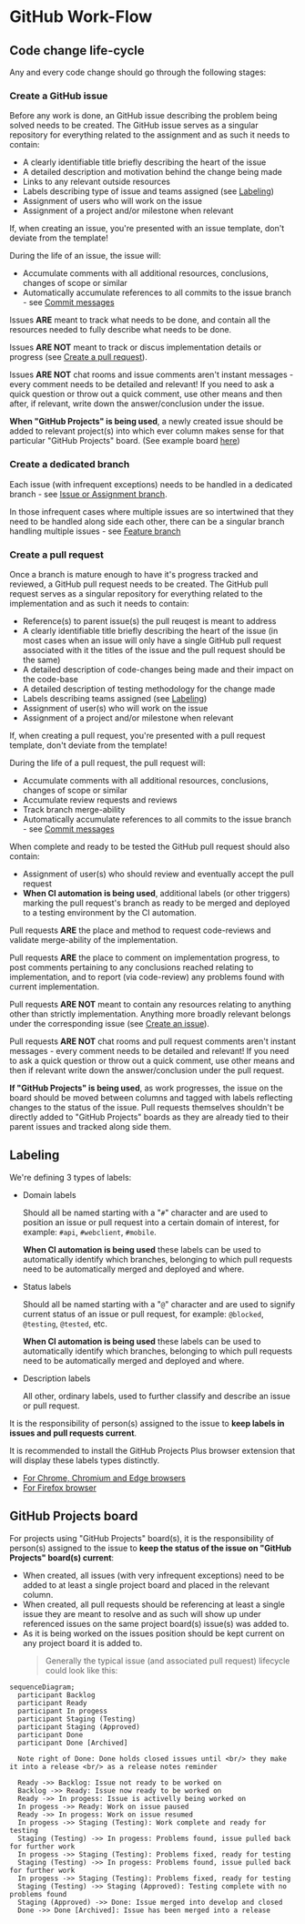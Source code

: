 # GitHub Work-Flow

## Code change life-cycle

Any and every code change should go through the following stages:

### Create a GitHub issue

Before any work is done, an GitHub issue describing the problem being solved needs to be created. The GitHub issue serves as a singular repository for everything related to the assignment and as such it needs to contain:

- A clearly identifiable title briefly describing the heart of the issue
- A detailed description and motivation behind the change being made
- Links to any relevant outside resources
- Labels describing type of issue and teams assigned (see [Labeling](#labeling))
- Assignment of users who will work on the issue
- Assignment of a project and/or milestone when relevant

If, when creating an issue, you're presented with an issue template, don't deviate from the template!

During the life of an issue, the issue will:

- Accumulate comments with all additional resources, conclusions, changes of scope or similar
- Automatically accumulate references to all commits to the issue branch - see [Commit messages](git.md#commit-messages)

Issues **ARE** meant to track what needs to be done, and contain all the resources needed to fully describe what needs to be done.

Issues **ARE NOT** meant to track or discus implementation details or progress (see [Create a pull request](#create-a-pull-request)).

Issues **ARE NOT** chat rooms and issue comments aren't instant messages - every comment needs to be detailed and relevant! If you need to ask a quick question or throw out a quick comment, use other means and then after, if relevant, write down the answer/conclusion under the issue.

**When "GitHub Projects" is being used**, a newly created issue should be added to relevant project(s) into which ever column makes sense for that particular "GitHub Projects" board. (See example board [here](https://github.com/ofzza/kickstart/projects/1))

### Create a dedicated branch

Each issue (with infrequent exceptions) needs to be handled in a dedicated branch - see [Issue or Assignment branch](git.md#issue-or-assignment-branch).

In those infrequent cases where multiple issues are so intertwined that they need to be handled along side each other, there can be a singular branch handling multiple issues - see [Feature branch](#feature-branch)

### Create a pull request

Once a branch is mature enough to have it's progress tracked and reviewed, a GitHub pull request needs to be created. The GitHub pull request serves as a singular repository for everything related to the implementation and as such it needs to contain:

- Reference(s) to parent issue(s) the pull reuqest is meant to address
- A clearly identifiable title briefly describing the heart of the issue (in most cases when an issue will only have a single GitHub pull request associated with it the titles of the issue and the pull request should be the same)
- A detailed description of code-changes being made and their impact on the code-base
- A detailed description of testing methodology for the change made
- Labels describing teams assigned (see [Labeling](#labeling))
- Assignment of user(s) who will work on the issue
- Assignment of a project and/or milestone when relevant

If, when creating a pull request, you're presented with a pull request template, don't deviate from the template!

During the life of a pull request, the pull request will:

- Accumulate comments with all additional resources, conclusions, changes of scope or similar
- Accumulate review requests and reviews
- Track branch merge-ability
- Automatically accumulate references to all commits to the issue branch - see [Commit messages](git.md#commit-messages)

When complete and ready to be tested the GitHub pull request should also contain:

- Assignment of user(s) who should review and eventually accept the pull request
- **When CI automation is being used**, additional labels (or other triggers) marking the pull request's branch as ready to be merged and deployed to a testing environment by the CI automation.

Pull requests **ARE** the place and method to request code-reviews and validate merge-ability of the implementation.

Pull requests **ARE** the place to comment on implementation progress, to post comments pertaining to any conclusions reached relating to implementation, and to report (via code-review) any problems found with current implementation.

Pull requests **ARE NOT** meant to contain any resources relating to anything other than strictly implementation. Anything more broadly relevant belongs under the corresponding issue (see [Create an issue](#create-an-issue)).

Pull requests **ARE NOT** chat rooms and pull request comments aren't instant messages - every comment needs to be detailed and relevant! If you need to ask a quick question or throw out a quick comment, use other means and then if relevant write down the answer/conclusion under the pull request.

**If "GitHub Projects" is being used**, as work progresses, the issue on the board should be moved between columns and tagged with labels reflecting changes to the status of the issue. Pull requests themselves shouldn't be directly added to "GitHub Projects" boards as they are already tied to their parent issues and tracked along side them.

## Labeling

We're defining 3 types of labels:

- Domain labels

  Should all be named starting with a "`#`" character and are used to position an issue or pull request into a certain domain of interest, for example: `#api`, `#webclient`, `#mobile`.

  **When CI automation is being used** these labels can be used to automatically identify which branches, belonging to which pull requests need to be automatically merged and deployed and where.

- Status labels

  Should all be named starting with a "`@`" character and are used to signify current status of an issue or pull request, for example: `@blocked`, `@testing`, `@tested`, etc.

  **When CI automation is being used** these labels can be used to automatically identify which branches, belonging to which pull requests need to be automatically merged and deployed and where.

- Description labels

  All other, ordinary labels, used to further classify and describe an issue or pull request.

It is the responsibility of person(s) assigned to the issue to **keep labels in issues and pull requests current**.

It is recommended to install the GitHub Projects Plus browser extension that will display these labels types distinctly.

- [For Chrome, Chromium and Edge browsers](https://chrome.google.com/webstore/detail/github-projects-plus/pkkhkgaamkjaepakanehpgbifoljadnl)
- [For Firefox browser](https://addons.mozilla.org/en-US/firefox/addon/github-projects-plus/)

## GitHub Projects board

For projects using "GitHub Projects" board(s), it is the responsibility of person(s) assigned to the issue to **keep the status of the issue on "GitHub Projects" board(s) current**:

- When created, all issues (with very infrequent exceptions) need to be added to at least a single project board and placed in the relevant column.
- When created, all pull requests should be referencing at least a single issue they are meant to resolve and as such will show up under referenced issues on the same project board(s) issue(s) was added to.
- As it is being worked on the issues position should be kept current on any project board it is added to.
  > Generally the typical issue (and associated pull request) lifecycle could look like this:

```mermaid
sequenceDiagram;
  participant Backlog
  participant Ready
  participant In progess
  participant Staging (Testing)
  participant Staging (Approved)
  participant Done
  participant Done [Archived]

  Note right of Done: Done holds closed issues until <br/> they make it into a release <br/> as a release notes reminder

  Ready ->> Backlog: Issue not ready to be worked on
  Backlog ->> Ready: Issue now ready to be worked on
  Ready ->> In progess: Issue is activelly being worked on
  In progess ->> Ready: Work on issue paused
  Ready ->> In progess: Work on issue resumed
  In progess ->> Staging (Testing): Work complete and ready for testing
  Staging (Testing) ->> In progess: Problems found, issue pulled back for further work
  In progess ->> Staging (Testing): Problems fixed, ready for testing
  Staging (Testing) ->> In progess: Problems found, issue pulled back for further work
  In progess ->> Staging (Testing): Problems fixed, ready for testing
  Staging (Testing) ->> Staging (Approved): Testing complete with no problems found
  Staging (Approved) ->> Done: Issue merged into develop and closed
  Done ->> Done [Archived]: Issue has been merged into a release
```
